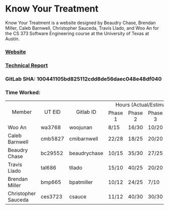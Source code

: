 # Know Your Treatment

Know Your Treatment is a website designed by Beaudry Chase, Brendan Miller, Caleb Barnwell, Christopher Sauceda, Travis Llado, and Woo An for the CS 373 Software Engineering course at the University of Texas at Austin.

### [Website](http://www.knowyourtreatment.com)

### [Technical Report](https://knowyourtreatment.gitbook.io/project)

### GitLab SHA: 100441105bd825112cdd8de56daec048e48df040

### Time Worked:

<table>
    <tr align="center"><td rowspan="2">Member</td><td rowspan="2">UT EID</td><td rowspan="2">Gitlab ID</td><td colspan="4">Hours (Actual/Estimated)</td></tr>
    <tr align="center"><td>Phase 1</td><td>Phase 2</td><td>Phase 3</td><td>Phase 4</td></tr>
    <tr><td>Woo An</td><td>wa3768</td><td>woojunan</td><td>8/15</td><td>16/30</td><td>10/20</td><td>7/15</td></tr>
    <tr><td>Caleb Barnwell</td><td>cmb5827</td><td>cmibarnwell</td><td>22/28</td><td>18/25</td><td>20/20</td><td>17/15</td></tr>
    <tr><td>Beaudry Chase</td><td>bc29552</td><td>beaudrychase</td><td>10/15</td><td>35/30</td><td>27/25</td><td>?/?</td></tr>
    <tr><td>Travis Llado</td><td>tal686</td><td>tllado</td><td>15/10</td><td>40/25</td><td>20/20</td><td>15/15</td></tr>
    <tr><td>Brendan Miller</td><td>bmp665</td><td>bpatmiller</td><td>10/12</td><td>24/25</td><td>7/10</td><td>12/10</td></tr>
    <tr><td>Christopher Sauceda</td><td>ces3723</td><td>csauce</td><td>11/12</td><td>40/30</td><td>30/30</td><td>?/?</td></tr>
</table>
